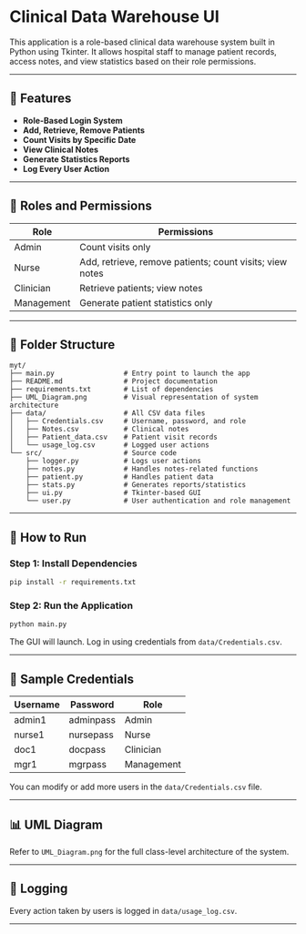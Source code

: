 # Clinical Data Warehouse UI

This application is a role-based clinical data warehouse system built in Python using Tkinter. It allows hospital staff to manage patient records, access notes, and view statistics based on their role permissions.

---

## 🔧 Features

- **Role-Based Login System**
- **Add, Retrieve, Remove Patients**
- **Count Visits by Specific Date**
- **View Clinical Notes**
- **Generate Statistics Reports**
- **Log Every User Action**

---

## 👥 Roles and Permissions

| Role        | Permissions                                                 |
|-------------|-------------------------------------------------------------|
| Admin       | Count visits only                                           |
| Nurse       | Add, retrieve, remove patients; count visits; view notes    |
| Clinician   | Retrieve patients; view notes                               |
| Management  | Generate patient statistics only                            |

---

## 📁 Folder Structure

```
myt/
├── main.py                 # Entry point to launch the app
├── README.md               # Project documentation
├── requirements.txt        # List of dependencies
├── UML_Diagram.png         # Visual representation of system architecture
├── data/                   # All CSV data files
│   ├── Credentials.csv     # Username, password, and role
│   ├── Notes.csv           # Clinical notes
│   ├── Patient_data.csv    # Patient visit records
│   └── usage_log.csv       # Logged user actions
└── src/                    # Source code
    ├── logger.py           # Logs user actions
    ├── notes.py            # Handles notes-related functions
    ├── patient.py          # Handles patient data
    ├── stats.py            # Generates reports/statistics
    ├── ui.py               # Tkinter-based GUI
    └── user.py             # User authentication and role management
```

---

## 🚀 How to Run

### Step 1: Install Dependencies
```bash
pip install -r requirements.txt
```

### Step 2: Run the Application
```bash
python main.py
```

The GUI will launch. Log in using credentials from `data/Credentials.csv`.

---

## 🔐 Sample Credentials

| Username   | Password   | Role       |
|------------|------------|------------|
| admin1     | adminpass  | Admin      |
| nurse1     | nursepass  | Nurse      |
| doc1       | docpass    | Clinician  |
| mgr1       | mgrpass    | Management |

You can modify or add more users in the `data/Credentials.csv` file.

---

## 📊 UML Diagram

Refer to `UML_Diagram.png` for the full class-level architecture of the system.

---

## 📝 Logging

Every action taken by users is logged in `data/usage_log.csv`.

---
